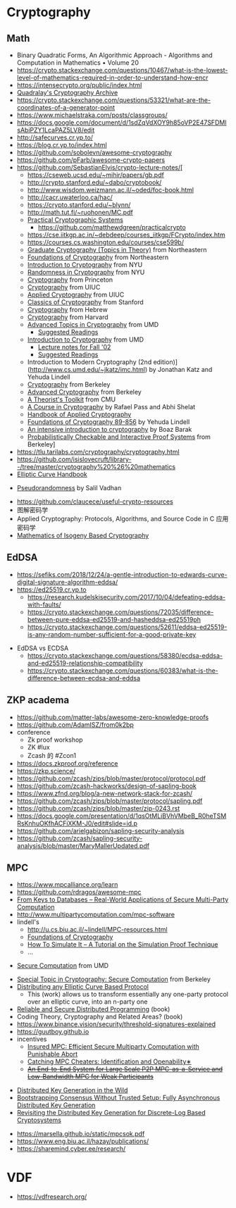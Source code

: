 # Cryptography

## Math
+ Binary Quadratic Forms, An Algorithmic Approach - Algorithms and Computation in Mathematics • Volume 20
+ https://crypto.stackexchange.com/questions/10467/what-is-the-lowest-level-of-mathematics-required-in-order-to-understand-how-encr
+ https://intensecrypto.org/public/index.html
+ [Quadralay's Cryptography Archive](https://www.austinlinks.com/Crypto/)
+ https://crypto.stackexchange.com/questions/53321/what-are-the-coordinates-of-a-generator-point
+ https://www.michaelstraka.com/posts/classgroups/
+ https://docs.google.com/document/d/1sdZqVdXOY9h85oVP2E47SFDMlsAbiPZY1LcaPAZ5LV8/edit
+ http://safecurves.cr.yp.to/
+ https://blog.cr.yp.to/index.html
+ https://github.com/sobolevn/awesome-cryptography
+ https://github.com/pFarb/awesome-crypto-papers
+ https://github.com/SebastianElvis/crypto-lecture-notes/[
    * https://cseweb.ucsd.edu/~mihir/papers/gb.pdf
    * http://crypto.stanford.edu/~dabo/cryptobook/
    * http://www.wisdom.weizmann.ac.il/~oded/foc-book.html
    * http://cacr.uwaterloo.ca/hac/
    * https://crypto.stanford.edu/~blynn/
    * http://math.tut.fi/~ruohonen/MC.pdf
    * [Practical Cryptographic Systems](http://spar.isi.jhu.edu/~mgreen/650.445/650.445__Main.html)
        * https://github.com/matthewdgreen/practicalcrypto
    + https://cse.iitkgp.ac.in/~debdeep/courses_iitkgp/FCrypto/index.htm
    + https://courses.cs.washington.edu/courses/cse599b/
    + [Graduate Cryptography (Topics in Theory)](http://www.ccs.neu.edu/home/wichs/class/crypto-fall15/index.html) from Northeastern
    + [Foundations of Cryptography](http://www.ccs.neu.edu/home/wichs/class/crypto-fall17/index.html) from Northeastern
    + [Introduction to Cryptography](https://cims.nyu.edu/~regev/teaching/crypto_fall_2014/) from NYU
    + [Randomness in Cryptography](https://cs.nyu.edu/courses/spring14/CSCI-GA.3220-001/index.html) from NYU
    + [Cryptography](https://www.cs.princeton.edu/courses/archive/spring10/cos433/) from Princeton
    + [Cryptography](https://courses.engr.illinois.edu/cs598man/sp2016/) from UIUC
    + [Applied Cryptography](http://soc1024.ece.illinois.edu/teaching/ece498ac/fall2019/) from UIUC
    + [Classics of Cryptography](https://crypto.stanford.edu/cs359c/17sp/index.html) from Stanford
    + [Cryptography](https://moodle.cs.huji.ac.il/cs14/course/view.php?id=67531) from Hebrew
    + [Cryptography](https://www.boazbarak.org/cs127spring16/) from Harvard
    + [Advanced Topics in Cryptography](http://www.cs.umd.edu/~jkatz/gradcrypto2/scribes.html) from UMD
        + [Suggested Readings](http://www.cs.umd.edu/~jkatz/gradcrypto2/links.html)
    + [Introduction to Cryptography](http://www.cs.umd.edu/~jkatz/crypto/s19/lectures.html) from UMD
        + [Lecture notes for Fall '02](http://www.cs.umd.edu/~jkatz/crypto/f02/lectures.html)
        + [Suggested Readings](http://www.cs.umd.edu/~jkatz/crypto/f02/readings.html)
    - Introduction to Modern Cryptography (2nd edition)](http://www.cs.umd.edu/~jkatz/imc.html) by Jonathan Katz and Yehuda Lindell
    + [Cryptography](https://people.eecs.berkeley.edu/~alexch/classes/CS276-F2017.html) from Berkeley
    + [Advanced Cryptography](https://people.eecs.berkeley.edu/~sanjamg/classes/cs294-spring18/) from Berkeley
    + [A Theorist's Toolkit](https://www.cs.cmu.edu/~odonnell/toolkit13/) from CMU
    - [A Course in Cryptography](http://www.cs.cornell.edu/courses/cs4830/2010fa/lecnotes.pdf) by Rafael Pass and Abhi Shelat
    + [Handbook of Applied Cryptography](https://notendur.hi.is/pgg/Handbook%20of%20Applied%20Cryptography.pdf)
    + [Foundations of Cryptography 89-856](http://u.cs.biu.ac.il/~lindell/89-856/complete-89-856.pdf) by Yehuda Lindell
    + [An intensive introduction to cryptography](https://github.com/boazbk/crypto) by Boaz Barak
    + [Probabilistically Checkable and Interactive Proof Systems](https://people.eecs.berkeley.edu/~alexch/classes/CS294-S2019.html) from Berkeley]
+ https://tlu.tarilabs.com/cryptography/cryptography.html
+ https://github.com/isislovecruft/library--/tree/master/cryptography%20%26%20mathematics
+ [Elliptic Curve Handbook](http://webs.ucm.es/BUCM/mat/doc8354.pdf)
- [Pseudorandomness](https://people.seas.harvard.edu/~salil/pseudorandomness/) by Salil Vadhan
+ https://github.com/claucece/useful-crypto-resources
+ 图解密码学
+ Applied Cryptography: Protocols, Algorithms, and Source Code in C 应用密码学
+ [Mathematics of Isogeny Based Cryptography](https://arxiv.org/abs/1711.04062)

## EdDSA
+ https://sefiks.com/2018/12/24/a-gentle-introduction-to-edwards-curve-digital-signature-algorithm-eddsa/
+ https://ed25519.cr.yp.to
    + https://research.kudelskisecurity.com/2017/10/04/defeating-eddsa-with-faults/
    * https://crypto.stackexchange.com/questions/72035/difference-between-pure-eddsa-ed25519-and-hasheddsa-ed25519ph
    * https://crypto.stackexchange.com/questions/52611/eddsa-ed25519-is-any-random-number-sufficient-for-a-good-private-key
- EdDSA vs ECDSA
    + https://crypto.stackexchange.com/questions/58380/ecdsa-eddsa-and-ed25519-relationship-compatibility
    * https://crypto.stackexchange.com/questions/60383/what-is-the-difference-between-ecdsa-and-eddsa

## ZKP academa
+ https://github.com/matter-labs/awesome-zero-knowledge-proofs
+ https://github.com/AdamISZ/from0k2bp
+ conference
    * Zk proof workshop
    * ZK #lux
    * Zcash 的 #Zcon1
+ https://docs.zkproof.org/reference
+ https://zkp.science/
+ https://github.com/zcash/zips/blob/master/protocol/protocol.pdf
+ https://github.com/zcash-hackworks/design-of-sapling-book
+ https://www.zfnd.org/blog/a-new-network-stack-for-zcash/
+ https://github.com/zcash/zips/blob/master/protocol/sapling.pdf
+ https://github.com/zcash/zips/blob/master/zip-0243.rst
+ https://docs.google.com/presentation/d/1qsOtMLiBVhVMbeB_R0heTSMRsKnhuOKfhACFiXKM-J0/edit#slide=id.p
+ https://github.com/arielgabizon/sapling-security-analysis
+ https://github.com/zcash/sapling-security-analysis/blob/master/MaryMallerUpdated.pdf

## MPC
+ https://www.mpcalliance.org/learn
+ https://github.com/rdragos/awesome-mpc
+ [From Keys to Databases – Real-World Applications of Secure Multi-Party Computation](https://eprint.iacr.org/2018/450.pdf)
+ http://www.multipartycomputation.com/mpc-software
+ lindell's
    + http://u.cs.biu.ac.il/~lindell/MPC-resources.html
    * [Foundations of Cryptography](http://u.cs.biu.ac.il/~lindell/89-856/complete-89-856.pdf)
    * [How To Simulate It – A Tutorial on the Simulation Proof Technique](https://eprint.iacr.org/2016/046.pdf)
    * ...
- [Secure Computation](http://www.cs.umd.edu/~jkatz/gradcrypto2/f13/scribes.html) from UMD
+ [Special Topic in Cryptography: Secure Computation](https://people.eecs.berkeley.edu/~sanjamg/classes/cs294-spring16/) from Berkeley
+ [Distributing any Elliptic Curve Based Protocol](https://eprint.iacr.org/2019/768.pdf)
    * This (work) allows us to transform essentially any one-party protocol over an elliptic curve, into an n-party one
+ [Reliable and Secure Distributed Programming](https://github.com/ChrisLinn/chrislinn.ink/tree/master/assets/IntroductionToReliableAndSecur_Book_2011.pdf) (book)
+ Coding Theory, Cryptography and Related Areas? (book)
+ https://www.binance.vision/security/threshold-signatures-explained
+ https://guutboy.github.io
+ incentives
    * [Insured MPC: Efficient Secure Multiparty Computation with Punishable Abort](https://eprint.iacr.org/2018/942.pdf)
    * [Catching MPC Cheaters: Identification and Openability∗](https://eprint.iacr.org/2016/611.pdf)
    * ~~[An End-to-End System for Large Scale P2P MPC-as-a-Service and Low-Bandwidth MPC for Weak Participants](https://eprint.iacr.org/2018/751.pdf)~~
- [Distributed Key Generation in the Wild](https://eprint.iacr.org/2012/377.pdf)
- [Bootstrapping Consensus Without Trusted Setup: Fully Asynchronous Distributed Key Generation](https://eprint.iacr.org/2019/1015.pdf)
- [Revisiting the Distributed Key Generation for Discrete-Log Based Cryptosystems](https://pdfs.semanticscholar.org/642b/d1bbc86c7750cef9fa770e9e4ba86bd49eb9.pdf)
+ https://marsella.github.io/static/mpcsok.pdf
+ https://www.eng.biu.ac.il/hazay/publications/
+ https://sharemind.cyber.ee/research/

# VDF
+ https://vdfresearch.org/
